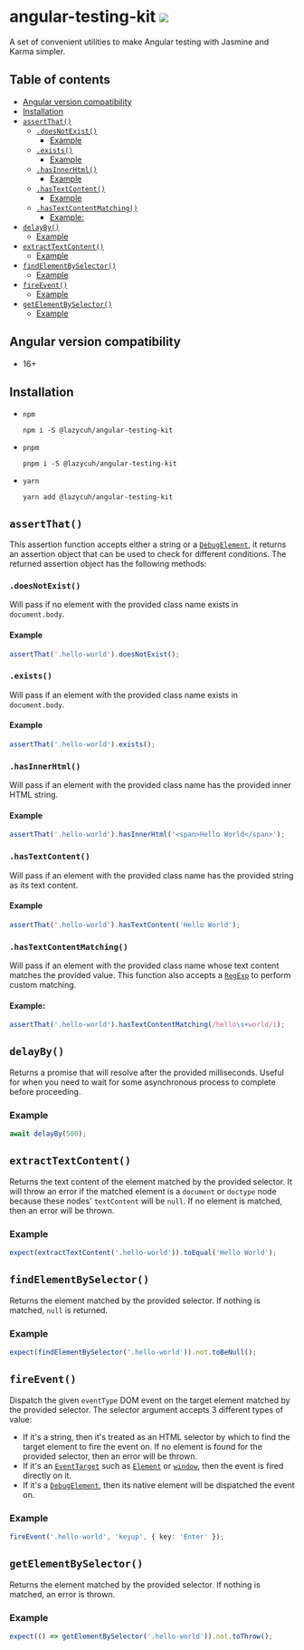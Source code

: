 # angular-testing-kit [![](https://circleci.com/gh/lazycuh/angular-testing-kit.svg?style=svg&logo=appveyor)](https://app.circleci.com/pipelines/github/lazycuh/angular-testing-kit?branch=main)

A set of convenient utilities to make Angular testing with Jasmine and Karma simpler.

## Table of contents

<!-- toc -->

- [Angular version compatibility](#angular-version-compatibility)
- [Installation](#installation)
- [`assertThat()`](#assertthat)
  * [`.doesNotExist()`](#doesnotexist)
    + [Example](#example)
  * [`.exists()`](#exists)
    + [Example](#example-1)
  * [`.hasInnerHtml()`](#hasinnerhtml)
    + [Example](#example-2)
  * [`.hasTextContent()`](#hastextcontent)
    + [Example](#example-3)
  * [`.hasTextContentMatching()`](#hastextcontentmatching)
    + [Example:](#example)
- [`delayBy()`](#delayby)
  * [Example](#example-4)
- [`extractTextContent()`](#extracttextcontent)
  * [Example](#example-5)
- [`findElementBySelector()`](#findelementbyselector)
  * [Example](#example-6)
- [`fireEvent()`](#fireevent)
  * [Example](#example-7)
- [`getElementBySelector()`](#getelementbyselector)
  * [Example](#example-8)

<!-- tocstop -->

## Angular version compatibility

- 16+

## Installation

- `npm`
  ```
  npm i -S @lazycuh/angular-testing-kit
  ```
- `pnpm`
  ```
  pnpm i -S @lazycuh/angular-testing-kit
  ```
- `yarn`
  ```
  yarn add @lazycuh/angular-testing-kit
  ```

## `assertThat()`

This assertion function accepts either a string or a [`DebugElement`](https://angular.io/api/core/DebugElement), it returns an assertion object that can be used to check for different conditions. The returned assertion object has the following methods:

### `.doesNotExist()`

Will pass if no element with the provided class name exists in `document.body`.

#### Example

```ts
assertThat('.hello-world').doesNotExist();
```

### `.exists()`

Will pass if an element with the provided class name exists in `document.body`.

#### Example

```ts
assertThat('.hello-world').exists();
```

### `.hasInnerHtml()`

Will pass if an element with the provided class name has the provided inner HTML string.

#### Example

```ts
assertThat('.hello-world').hasInnerHtml('<span>Hello World</span>');
```

### `.hasTextContent()`

Will pass if an element with the provided class name has the provided string as its text content.

#### Example

```ts
assertThat('.hello-world').hasTextContent('Hello World');
```

### `.hasTextContentMatching()`

Will pass if an element with the provided class name whose text content matches the provided value. This function also accepts a [`RegExp`](https://developer.mozilla.org/en-US/docs/Web/JavaScript/Reference/Global_Objects/RegExp) to perform custom matching.

#### Example:

```ts
assertThat('.hello-world').hasTextContentMatching(/hello\s+world/i);
```

## `delayBy()`

Returns a promise that will resolve after the provided milliseconds. Useful for when you need to wait for some asynchronous process to complete before proceeding.

### Example

```ts
await delayBy(500);
```

## `extractTextContent()`

Returns the text content of the element matched by the provided selector. It will throw an error if the matched element
is a `document` or `doctype` node because these nodes' `textContent` will be `null`. If no element is matched, then an error will be thrown.

### Example

```ts
expect(extractTextContent('.hello-world')).toEqual('Hello World');
```

## `findElementBySelector()`

Returns the element matched by the provided selector. If nothing is matched, `null` is returned.

### Example

```ts
expect(findElementBySelector('.hello-world')).not.toBeNull();
```

## `fireEvent()`

Dispatch the given `eventType` DOM event on the target element matched by the provided selector.
The selector argument accepts 3 different types of value:

- If it's a string, then it's treated as an HTML selector by which to find the target element
  to fire the event on. If no element is found for the provided selector,
  then an error will be thrown.
- If it's an [`EventTarget`](https://developer.mozilla.org/en-US/docs/Web/API/EventTarget) such as [`Element`](https://developer.mozilla.org/en-US/docs/Web/API/Element) or [`window`](https://developer.mozilla.org/en-US/docs/Web/API/Window), then the event is fired directly on it.
- If it's a [`DebugElement`](https://angular.io/api/core/DebugElement), then its native element will be dispatched the event on.

### Example

```ts
fireEvent('.hello-world', 'keyup', { key: 'Enter' });
```

## `getElementBySelector()`

Returns the element matched by the provided selector. If nothing is matched, an error is thrown.

### Example

```ts
expect(() => getElementBySelector('.hello-world')).not.toThrow();
```
